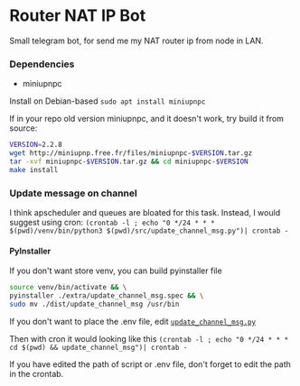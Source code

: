 # Router NAT IP Bot

Small telegram bot, for send me my NAT router ip from node in LAN.

### Dependencies
* miniupnpc

Install on Debian-based
`sudo apt install miniupnpc`

If in your repo old version miniupnpc, and it doesn't work, try build it from source:
```sh
VERSION=2.2.8
wget http://miniupnp.free.fr/files/miniupnpc-$VERSION.tar.gz
tar -xvf miniupnpc-$VERSION.tar.gz && cd miniupnpc-$VERSION
make install
```

### Update message on channel
I think apscheduler and queues are bloated for this task. Instead, I would suggest using cron:
`(crontab -l ; echo "0 */24 * * * $(pwd)/venv/bin/python3 $(pwd)/src/update_channel_msg.py")| crontab -`

#### PyInstaller

If you don't want store venv, you can build pyinstaller file
```sh
source venv/bin/activate && \
pyinstaller ./extra/update_channel_msg.spec && \
sudo mv ./dist/update_channel_msg /usr/bin
```

If you don't want to place the .env file, edit [`update_channel_msg.py`](./src/update_channel_msg.py#13)

Then with cron it would looking like this
`(crontab -l ; echo "0 */24 * * *  cd $(pwd) && update_channel_msg")| crontab -`

If you have edited the path of script or .env file, don't forget to edit the path in the crontab.
